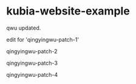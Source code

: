 # kubia-website-example

qwu updated. 

edit for 'qingyingwu-patch-1'

qingyingwu-patch-2


qingyingwu-patch-3

qingyingwu-patch-4
